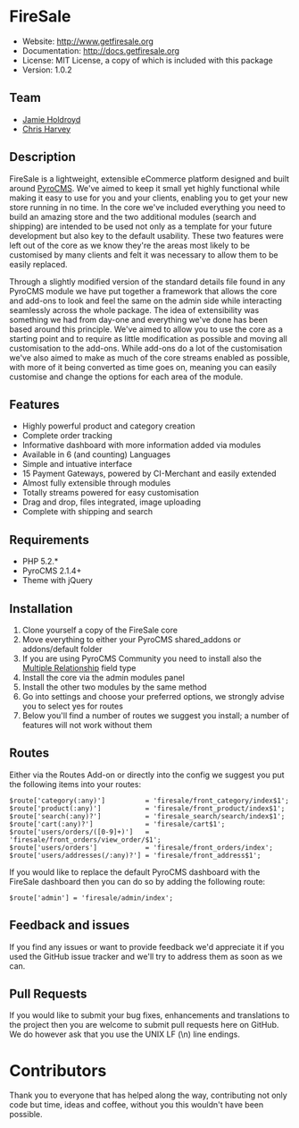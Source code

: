 # FireSale

* Website: http://www.getfiresale.org
* Documentation: http://docs.getfiresale.org
* License: MIT License, a copy of which is included with this package
* Version: 1.0.2

## Team

* [Jamie Holdroyd](http://www.jholdroyd.co.uk)
* [Chris Harvey](http://www.chrisnharvey.com)

## Description

FireSale is a lightweight, extensible eCommerce platform designed and built around [PyroCMS](http://www.pyrocms.com). We've aimed to keep it small yet highly functional while making it easy to use for you and your clients, enabling you to get your new store running in no time. In the core we've included everything you need to build an amazing store and the two additional modules (search and shipping) are intended to be used not only as a template for your future development but also key to the default usability. These two features were left out of the core as we know they're the areas most likely to be customised by many clients and felt it was necessary to allow them to be easily replaced.

Through a slightly modified version of the standard details file found in any PyroCMS module we have put together a framework that allows the core and add-ons to look and feel the same on the admin side while interacting seamlessly across the whole package. The idea of extensibility was something we had from day-one and everything we've done has been based around this principle. We've aimed to allow you to use the core as a starting point and to require as little modification as possible and moving all customisation to the add-ons. While add-ons do a lot of the customisation we've also aimed to make as much of the core streams enabled as possible, with more of it being converted as time goes on, meaning you can easily customise and change the options for each area of the module.

## Features
* Highly powerful product and category creation
* Complete order tracking
* Informative dashboard with more information added via modules
* Available in 6 (and counting) Languages
* Simple and intuative interface
* 15 Payment Gateways, powered by CI-Merchant and easily extended
* Almost fully extensible through modules
* Totally streams powered for easy customisation
* Drag and drop, files integrated, image uploading
* Complete with shipping and search

## Requirements
* PHP 5.2.*
* PyroCMS 2.1.4+
* Theme with jQuery

## Installation

1. Clone yourself a copy of the FireSale core
2. Move everything to either your PyroCMS shared_addons or addons/default folder
3. If you are using PyroCMS Community you need to install also the [Multiple Relationship](https://github.com/parse19/PyroStreams-Multiple-Relationships) field type
4. Install the core via the admin modules panel
5. Install the other two modules by the same method
6. Go into settings and choose your preferred options, we strongly advise you to select yes for routes
7. Below you'll find a number of routes we suggest you install; a number of features will not work without them

## Routes

Either via the Routes Add-on or directly into the config we suggest you put the following items into your routes:

	$route['category(:any)'] 		  = 'firesale/front_category/index$1';
	$route['product(:any)']  		  = 'firesale/front_product/index$1';
	$route['search(:any)?']  		  = 'firesale_search/search/index$1';
	$route['cart(:any)?']    		  = 'firesale/cart$1';
	$route['users/orders/([0-9]+)']   = 'firesale/front_orders/view_order/$1';
	$route['users/orders']   		  = 'firesale/front_orders/index';
	$route['users/addresses(/:any)?'] = 'firesale/front_address$1';
	
If you would like to replace the default PyroCMS dashboard with the FireSale dashboard then you can do so by adding the following route:

	$route['admin'] = 'firesale/admin/index';

## Feedback and issues

If you find any issues or want to provide feedback we'd appreciate it if you used the GitHub issue tracker and we'll try to address them as soon as we can.

## Pull Requests

If you would like to submit your bug fixes, enhancements and translations to the project then you are welcome to submit pull requests here on GitHub. We do however ask that you use the UNIX LF (\n) line endings.

# Contributors

Thank you to everyone that has helped along the way, contributing not only code but time, ideas and coffee, without you this wouldn't have been possible.
